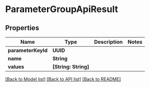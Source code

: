 # ParameterGroupApiResult

## Properties
Name | Type | Description | Notes
------------ | ------------- | ------------- | -------------
**parameterKeyId** | **UUID** |  | 
**name** | **String** |  | 
**values** | **[String: String]** |  | 

[[Back to Model list]](../README.md#documentation-for-models) [[Back to API list]](../README.md#documentation-for-api-endpoints) [[Back to README]](../README.md)



